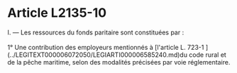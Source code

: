# Article L2135-10

 

<p align="left">
  I. ― Les ressources du fonds paritaire sont constituées par : <br /> <br />1° Une contribution des employeurs mentionnés à [l'article L. 723-1 ](../LEGITEXT000006072050/LEGIARTI000006585240.md)du code rural et de la pêche maritime, selon des modalités précisées par voie réglementaire.
</p>